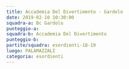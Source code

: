 ```yaml
---
title: Accademia Del Divertimento - Gardolo
date: 2019-02-10 10:30:00
squadra-a: Bc Gardolo
punteggio-a: 
squadra-b: Accademia Del Divertimento
punteggio-b: 
partite/squadra: esordienti-18-19
luogo: PALAMAZZALI
categoria: esordienti
---
```

